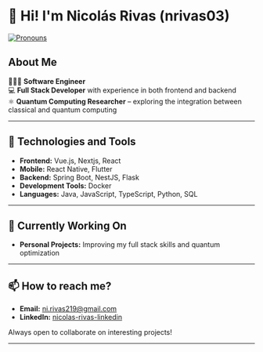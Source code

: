 # 👋 Hi! I'm Nicolás Rivas (nrivas03)  
[![Pronouns](https://img.shields.io/badge/Pronouns-he%2Fhim-blue)](https://www.mypronouns.org/he-him)

## About Me

👨🏻‍🎓 **Software Engineer**  
💻 **Full Stack Developer** with experience in both frontend and backend  
⚛️ **Quantum Computing Researcher** – exploring the integration between classical and quantum computing

---

## 🚀 Technologies and Tools

- **Frontend:** Vue.js, Nextjs, React
- **Mobile:** React Native, Flutter
- **Backend:** Spring Boot, NestJS, Flask
- **Development Tools:** Docker
- **Languages:** Java, JavaScript, TypeScript, Python, SQL

---

## 🌱 Currently Working On

- **Personal Projects:** Improving my full stack skills and quantum optimization

---

## 📫 How to reach me?

- **Email:** [ni.rivas219@gmail.com](mailto:ni.rivas219@gmail.com)
- **LinkedIn:** [nicolas-rivas-linkedin](https://www.linkedin.com/in/nicolás-ignacio-rivas-sagredo-b303282b2)

Always open to collaborate on interesting projects!

---
